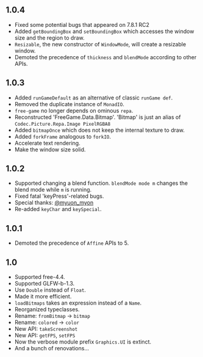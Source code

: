 1.0.4
----------------------------------------------------------------------------------------------------

* Fixed some potential bugs that appeared on 7.8.1 RC2
* Added `getBoundingBox` and `setBoundingBox` which accesses the window size and the region to draw.
* `Resizable`, the new constructor of `WindowMode`, will create a resizable window.
* Demoted the precedence of `thickness` and `blendMode` according to other APIs.

1.0.3
----------------------------------------------------------------------------------------------------
* Added `runGameDefault` as an alternative of classic `runGame def`.
* Removed the duplicate instance of `MonadIO`.
* `free-game` no longer depends on ominous `repa`.
* Reconstructed 'FreeGame.Data.Bitmap'. 'Bitmap' is just an alias of `Codec.Picture.Repa.Image PixelRGBA8`
* Added `bitmapOnce` which does not keep the internal texture to draw.
* Added `forkFrame` analogous to `forkIO`.
* Accelerate text rendering.
* Make the window size solid.

1.0.2
----------------------------------------------------------------------------------------------------
* Supported changing a blend function. `blendMode mode m` changes the blend mode while `m` is running.
* Fixed fatal 'keyPress'-related bugs.
* Special thanks: [@myuon_myon](https://twitter.com/myuon_myon)
* Re-added `keyChar` and `keySpecial`.

1.0.1
----------------------------------------------------------------------------------------------------
* Demoted the precedence of `Affine` APIs to 5.

1.0
----------------------------------------------------------------------------------------------------
* Supported free-4.4.
* Supported GLFW-b-1.3.
* Use `Double` instead of `Float`.
* Made it more efficient.
* `loadBitmaps` takes an expression instead of a `Name`.
* Reorganized typeclasses.
* Rename: `fromBitmap` -> `bitmap`
* Rename: `colored` -> `color`
* New API: `takeScreenshot`
* New API: `getFPS`, `setFPS`
* Now the verbose module prefix `Graphics.UI` is extinct.
* And a bunch of renovations...